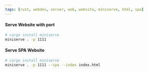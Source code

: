 ```yaml
---
tags: [rust, webdev, server, web, website, miniserve, html, spa]
---
```

#### Serve Website with port
```bash
# cargo install miniserve
miniserve . -p 1111
```

#### Serve SPA Website
```bash
# cargo install miniserve
miniserve . -p 1111 --spa --index index.html
```